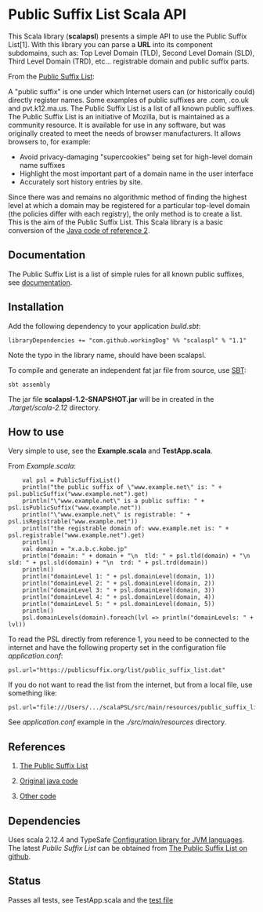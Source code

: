 # Public Suffix List Scala API

This Scala library (**scalapsl**) presents a simple API to use the Public Suffix List[1]. With this library you can parse a **URL** into its component subdomains, such as: Top Level Domain (TLD), 
Second Level Domain (SLD), Third Level Domain (TRD), etc... registrable domain and public suffix parts.

From the [Public Suffix List](https://publicsuffix.org/):

A "public suffix" is one under which Internet users can (or historically could) directly register names. 
Some examples of public suffixes are .com, .co.uk and pvt.k12.ma.us. 
The Public Suffix List is a list of all known public suffixes.
The Public Suffix List is an initiative of Mozilla, but is maintained as a community resource. 
It is available for use in any software, but was originally created to meet the needs of browser manufacturers. 
It allows browsers to, for example:

-  Avoid privacy-damaging "supercookies" being set for high-level domain name suffixes
-  Highlight the most important part of a domain name in the user interface
-  Accurately sort history entries by site.

Since there was and remains no algorithmic method of finding the highest level at which a domain 
may be registered for a particular top-level domain (the policies differ with each registry), 
the only method is to create a list. This is the aim of the Public Suffix List. This Scala library is a basic conversion of the [Java code of reference 2](https://github.com/whois-server-list/public-suffix-list).


## Documentation

The Public Suffix List is a list of simple rules for all known public suffixes, see [documentation](https://publicsuffix.org/).

## Installation

Add the following dependency to your application *build.sbt*:

    libraryDependencies += "com.github.workingDog" %% "scalaspl" % "1.1"

Note the typo in the library name, should have been scalapsl.

To compile and generate an independent fat jar file from source, use [SBT](http://www.scala-sbt.org/):

    sbt assembly

The jar file **scalapsl-1.2-SNAPSHOT.jar** will be in created in the *./target/scala-2.12* directory.


## How to use

Very simple to use, see the **Example.scala** and **TestApp.scala**.

From *Example.scala*:

        val psl = PublicSuffixList()
        println("the public suffix of \"www.example.net\" is: " + psl.publicSuffix("www.example.net").get)
        println("\"www.example.net\" is a public suffix: " + psl.isPublicSuffix("www.example.net"))
        println("\"www.example.net\" is registrable: " + psl.isRegistrable("www.example.net"))
        println("the registrable domain of: www.example.net is: " + psl.registrable("www.example.net").get)
        println()
        val domain = "x.a.b.c.kobe.jp"
        println("domain: " + domain + "\n  tld: " + psl.tld(domain) + "\n  sld: " + psl.sld(domain) + "\n  trd: " + psl.trd(domain))
        println()
        println("domainLevel 1: " + psl.domainLevel(domain, 1))
        println("domainLevel 2: " + psl.domainLevel(domain, 2))
        println("domainLevel 3: " + psl.domainLevel(domain, 3))
        println("domainLevel 4: " + psl.domainLevel(domain, 4))
        println("domainLevel 5: " + psl.domainLevel(domain, 5))
        println()
        psl.domainLevels(domain).foreach(lvl => println("domainLevels: " + lvl))


To read the PSL directly from reference 1, you need to be connected to the internet and 
have the following property set in the configuration file *application.conf*:
 
    psl.url="https://publicsuffix.org/list/public_suffix_list.dat"

If you do not want to read the list from the internet, but from a local file, use something like:

    psl.url="file:///Users/.../scalaPSL/src/main/resources/public_suffix_list.dat"

See *application.conf* example in the *./src/main/resources* directory.

## References

1) [The Public Suffix List](https://publicsuffix.org/)

2) [Original java code](https://github.com/whois-server-list/public-suffix-list)

3) [Other code](https://github.com/wrangr/psl)

## Dependencies

Uses scala 2.12.4 and TypeSafe [Configuration library for JVM languages](https://github.com/typesafehub/config). 
The latest *Public Suffix List* can be obtained from [The Public Suffix List on github](https://github.com/publicsuffix/list). 

## Status 

Passes all tests, see TestApp.scala and the [test file](https://raw.githubusercontent.com/publicsuffix/list/master/tests/test_psl.txt)

